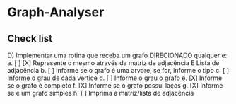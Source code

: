 # Graph-Analyser

## Check list
D) Implementar uma rotina que receba um grafo DIRECIONADO qualquer e: 
    a. [ ] [X] Represente o mesmo através da matriz de adjacência E Lista de adjacência
    b. [ ] Informe se o grafo é uma arvore, se for, informe o tipo
    c. [ ] Informe o grau de cada vértice
    d. [ ] Informe o grau o grafo
    e. [X] Informe se o grafo é completo
    f. [X] Informe se o grafo possui laços
    g. [X] Informe se é um grafo simples
    h. [ ] Imprima a matriz/lista de adjacência



